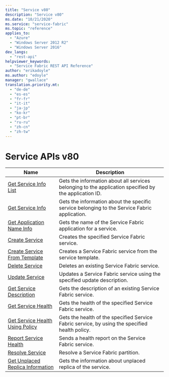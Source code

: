 ```yaml
---
title: "Service v80"
description: "Service v80"
ms.date: "10/21/2020"
ms.service: "service-fabric"
ms.topic: "reference"
applies_to: 
  - "Azure"
  - "Windows Server 2012 R2"
  - "Windows Server 2016"
dev_langs: 
  - "rest-api"
helpviewer_keywords: 
  - "Service Fabric REST API Reference"
author: "erikadoyle"
ms.author: "edoyle"
manager: "gwallace"
translation.priority.mt: 
  - "de-de"
  - "es-es"
  - "fr-fr"
  - "it-it"
  - "ja-jp"
  - "ko-kr"
  - "pt-br"
  - "ru-ru"
  - "zh-cn"
  - "zh-tw"
---
```

# Service APIs v80

| Name | Description |
| --- | --- |
| [Get Service Info List](sfclient-v80-api-getserviceinfolist.md) | Gets the information about all services belonging to the application specified by the application ID.<br/> |
| [Get Service Info](sfclient-v80-api-getserviceinfo.md) | Gets the information about the specific service belonging to the Service Fabric application.<br/> |
| [Get Application Name Info](sfclient-v80-api-getapplicationnameinfo.md) | Gets the name of the Service Fabric application for a service.<br/> |
| [Create Service](sfclient-v80-api-createservice.md) | Creates the specified Service Fabric service.<br/> |
| [Create Service From Template](sfclient-v80-api-createservicefromtemplate.md) | Creates a Service Fabric service from the service template.<br/> |
| [Delete Service](sfclient-v80-api-deleteservice.md) | Deletes an existing Service Fabric service.<br/> |
| [Update Service](sfclient-v80-api-updateservice.md) | Updates a Service Fabric service using the specified update description.<br/> |
| [Get Service Description](sfclient-v80-api-getservicedescription.md) | Gets the description of an existing Service Fabric service.<br/> |
| [Get Service Health](sfclient-v80-api-getservicehealth.md) | Gets the health of the specified Service Fabric service.<br/> |
| [Get Service Health Using Policy](sfclient-v80-api-getservicehealthusingpolicy.md) | Gets the health of the specified Service Fabric service, by using the specified health policy.<br/> |
| [Report Service Health](sfclient-v80-api-reportservicehealth.md) | Sends a health report on the Service Fabric service.<br/> |
| [Resolve Service](sfclient-v80-api-resolveservice.md) | Resolve a Service Fabric partition.<br/> |
| [Get Unplaced Replica Information](sfclient-v80-api-getunplacedreplicainformation.md) | Gets the information about unplaced replica of the service.<br/> |

